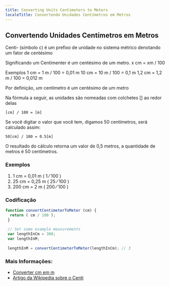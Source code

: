 ```yaml
---
title: Converting Units Centimeters to Meters
localeTitle: Convertendo Unidades Centímetros em Metros
---
```

## Convertendo Unidades Centímetros em Metros

Centi- (símbolo c) é um prefixo de unidade no sistema métrico denotando um fator de centésimo

Significando um Centimenter é um centésimo de um metro. x cm = xm / 100

Exemplos 1 cm = 1 m / 100 = 0,01 m 10 cm = 10 m / 100 = 0,1 m 1,2 cm = 1,2 m / 100 = 0,012 m

Por definição, _um_ centímetro é _um_ centésimo de um metro

Na fórmula a seguir, as unidades são nomeadas com colchetes \[\] ao redor delas
```
[cm] / 100 = [m] 
```

Se você digitar o valor que você tem, digamos 50 centímetros, será calculado assim:
```
50[cm] / 100 = 0.5[m] 
```

O resultado do cálculo retorna um valor de 0,5 metros, a quantidade de metros é 50 centímetros.

### Exemplos

1.  1 cm = 0,01 m ( 1 ⁄ 100 )
2.  25 cm = 0,25 m ( 25 ⁄ 100 )
3.  200 cm = 2 m ( 200 ⁄ 100 )

### Codificação

```js
function convertCentimeterToMeter (cm) { 
  return ( cm / 100 ); 
 } 
 
 // Set some example measurements 
 var lengthInCm = 300; 
 var lengthInM; 
 
 lengthInM = convertCentimeterToMeter(lengthInCm); // 3 
```

### Mais Informações:

*   [Converter cm em m](https://www.convertunits.com/from/cm/to/m)
*   [Artigo da Wikipedia sobre o Centi](https://en.wikipedia.org/wiki/Centi-)